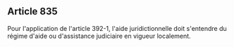 Article 835
----
Pour l'application de l'article 392-1, l'aide juridictionnelle doit s'entendre
du régime d'aide ou d'assistance judiciaire en vigueur localement.
